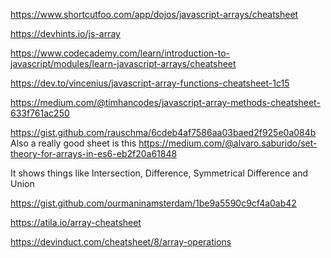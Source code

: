https://www.shortcutfoo.com/app/dojos/javascript-arrays/cheatsheet 


https://devhints.io/js-array

https://www.codecademy.com/learn/introduction-to-javascript/modules/learn-javascript-arrays/cheatsheet


https://dev.to/vincenius/javascript-array-functions-cheatsheet-1c15

https://medium.com/@timhancodes/javascript-array-methods-cheatsheet-633f761ac250

https://gist.github.com/rauschma/6cdeb4af7586aa03baed2f925e0a084b
Also a really good sheet is this https://medium.com/@alvaro.saburido/set-theory-for-arrays-in-es6-eb2f20a61848

It shows things like Intersection, Difference, Symmetrical Difference and Union



https://gist.github.com/ourmaninamsterdam/1be9a5590c9cf4a0ab42



https://atila.io/array-cheatsheet


https://devinduct.com/cheatsheet/8/array-operations